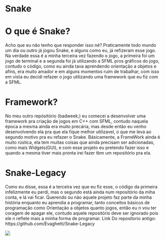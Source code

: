 # Snake
<h1>
  O que é Snake?
</h1>
<p>
  Acho que eu não tenho que responder isso né? Praticamente todo mundo um dia ou outro já jogou Snake, e alguns como eu, já refizeram esse jogo.
  Na verdade essa é a minha terceira vez fazendo o jogo, a primeira foi um jogo de terminal e a segunda foi já utilizando a SFML pros gráficos do jogo, contudo o código, como eu ainda tava aprendendo orientação a objetos e afins, era muito amador e em alguns momentos ruim de trabalhar, com isso em vista eu decidi refazer o jogo utilizando uma framework que eu fiz com a SFML.
</p>
<h1>
   Framework?
</h1>
<p>
   No meu outro repósitório (badweek;) eu comecei a desenvolver uma framework pra criação de jogos em C++ com SFML, contudo naquela época a mesma ainda era muito precária, mas desde então eu venho desenvolvendo ela pra que ela fique melhor utilizavel, o que me leva ao segundo motivo pra eu refazer o Snake.
  Básicamente, a FrameWork ainda é muito rústica, ela tem muitas coisas que ainda precisam ser adicionadas, como mais Widgets(GUI), e com esse projeto eu pretendo fazer isso e quando a mesma tiver mais pronta irei fazer tbm um repositório pra ela.
</p>
<h1>
   Snake-Legacy
</h1>
<p>
  Como eu disse, essa é a terceira vez que eu fiz esse, o código da primeira infelizmente eu perdi, mas o segundo está ainda num repositório da miha conta, e lá vai ficar. Querendo ou não aquele projeto faz parte da minha história enquanto eu aprendia a programar, tanto conceitos básicos de programação como Orientação a objetos quanto jogos, então eu n vou ter coragem de apagar ele, contudo aquele repositório deve ser ignorado pois ele n reflete mais a minha forma de programar.
Link Do reposítorio antigo: https://github.com/Evaghetti/Snake-Legacy
</p>
<img src="https://scontent.fpoa21-1.fna.fbcdn.net/v/t1.15752-9/42300506_458645934642466_9217328704336691200_n.png?_nc_cat=111&oh=b84fa374b178e5c9b870834da6c70368&oe=5C1842DF"/>
